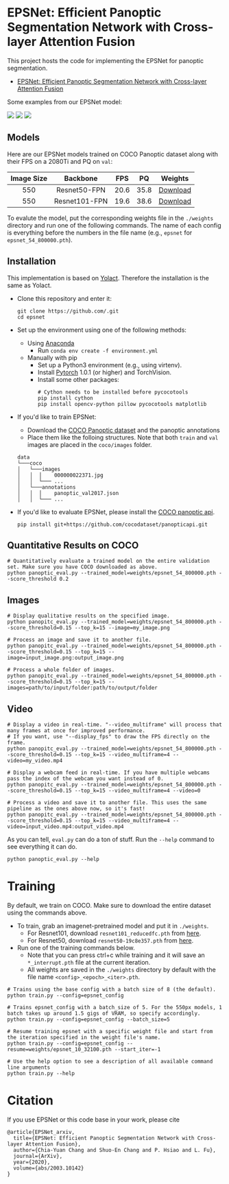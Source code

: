 ﻿# EPSNet: Efficient Panoptic Segmentation Network with Cross-layer Attention Fusion


This project hosts the code for implementing the EPSNet for panoptic segmentation.

 - [EPSNet: Efficient Panoptic Segmentation Network with Cross-layer Attention Fusion](https://arxiv.org/abs/2003.10142)

Some examples from our EPSNet model:


![](https://i.imgur.com/wGbYWWI.png)
![](https://i.imgur.com/VEqaMRa.png)
![](https://i.imgur.com/CozJCfA.png)


## Models
Here are our EPSNet models trained on COCO Panoptic dataset along with their FPS on a 2080Ti and PQ on `val`:



| Image Size | Backbone      | FPS  | PQ  | Weights |
|:----------:|:-------------:|:----:|:----:|:----:|
| 550        | Resnet50-FPN | 20.6 | 35.8 | [Download](https://drive.google.com/file/d/1klQX2b9SSNnfmxPGoCBBgXxeybeX82yy/view?usp=sharing)
| 550        | Resnet101-FPN | 19.6 | 38.6  | [Download](https://drive.google.com/file/d/1pO1Vxy5tINr7YhZLfIsqjNerGhenx7o4/view?usp=sharing)


To evalute the model, put the corresponding weights file in the `./weights` directory and run one of the following commands. The name of each config is everything before the numbers in the file name (e.g., `epsnet` for `epsnet_54_800000.pth`).


## Installation

This implementation is based on [Yolact](https://github.com/dbolya/yolact). Therefore the installation is the same as Yolact. 
- Clone this repository and enter it:
   ```Shell
   git clone https://github.com/.git
   cd epsnet
   ```
 - Set up the environment using one of the following methods:
   - Using [Anaconda](https://www.anaconda.com/distribution/)
     - Run `conda env create -f environment.yml`
   - Manually with pip
     - Set up a Python3 environment (e.g., using virtenv).
     - Install [Pytorch](http://pytorch.org/) 1.0.1 (or higher) and TorchVision.
     - Install some other packages:
       ```Shell
       # Cython needs to be installed before pycocotools
       pip install cython
       pip install opencv-python pillow pycocotools matplotlib 
       ```
 - If you'd like to train EPSNet:
     -  Download the [COCO Panoptic dataset](https://cocodataset.org/#download) and the panoptic annotations  
     -  Place them like the folloing structures. Note that both `train` and `val` images are placed in the `coco/images` folder.
 
    ```
    data
    └───coco
    │   └───images
    │   │  │    000000022371.jpg
    │   │  └─── ...    
    │   └───annotations
    │   │  │    panoptic_val2017.json
    │   │  └─── ...     
    ```
 - If you'd like to evaluate EPSNet, please install the [COCO panoptic api](https://github.com/cocodataset/panopticapi).
   ```Shell
   pip install git+https://github.com/cocodataset/panopticapi.git

   ```


## Quantitative Results on COCO
```Shell
# Quantitatively evaluate a trained model on the entire validation set. Make sure you have COCO downloaded as above.
python panoptic_eval.py --trained_model=weights/epsnet_54_800000.pth --score_threshold 0.2

```


## Images
```Shell
# Display qualitative results on the specified image.
python panopitc_eval.py --trained_model=weights/epsnet_54_800000.pth --score_threshold=0.15 --top_k=15 --image=my_image.png

# Process an image and save it to another file.
python panopitc_eval.py --trained_model=weights/epsnet_54_800000.pth --score_threshold=0.15 --top_k=15 --image=input_image.png:output_image.png

# Process a whole folder of images.
python panopitc_eval.py --trained_model=weights/epsnet_54_800000.pth --score_threshold=0.15 --top_k=15 --images=path/to/input/folder:path/to/output/folder
```
## Video
```Shell
# Display a video in real-time. "--video_multiframe" will process that many frames at once for improved performance.
# If you want, use "--display_fps" to draw the FPS directly on the frame.
python panopitc_eval.py --trained_model=weights/epsnet_54_800000.pth --score_threshold=0.15 --top_k=15 --video_multiframe=4 --video=my_video.mp4

# Display a webcam feed in real-time. If you have multiple webcams pass the index of the webcam you want instead of 0.
python panopitc_eval.py --trained_model=weights/epsnet_54_800000.pth --score_threshold=0.15 --top_k=15 --video_multiframe=4 --video=0

# Process a video and save it to another file. This uses the same pipeline as the ones above now, so it's fast!
python panopitc_eval.py --trained_model=weights/epsnet_54_800000.pth --score_threshold=0.15 --top_k=15 --video_multiframe=4 --video=input_video.mp4:output_video.mp4
```
As you can tell, `eval.py` can do a ton of stuff. Run the `--help` command to see everything it can do.
```Shell
python panoptic_eval.py --help
```


# Training
By default, we train on COCO. Make sure to download the entire dataset using the commands above.
 - To train, grab an imagenet-pretrained model and put it in `./weights`.
   - For Resnet101, download `resnet101_reducedfc.pth` from [here](https://drive.google.com/file/d/1tvqFPd4bJtakOlmn-uIA492g2qurRChj/view?usp=sharing).
   - For Resnet50, download `resnet50-19c8e357.pth` from [here](https://drive.google.com/file/d/1Jy3yCdbatgXa5YYIdTCRrSV0S9V5g1rn/view?usp=sharing).
 - Run one of the training commands below.
   - Note that you can press ctrl+c while training and it will save an `*_interrupt.pth` file at the current iteration.
   - All weights are saved in the `./weights` directory by default with the file name `<config>_<epoch>_<iter>.pth`.
```Shell
# Trains using the base config with a batch size of 8 (the default).
python train.py --config=epsnet_config

# Trains epsnet_config with a batch_size of 5. For the 550px models, 1 batch takes up around 1.5 gigs of VRAM, so specify accordingly.
python train.py --config=epsnet_config --batch_size=5

# Resume training epsnet with a specific weight file and start from the iteration specified in the weight file's name.
python train.py --config=epsnet_config --resume=weights/epsnet_10_32100.pth --start_iter=-1

# Use the help option to see a description of all available command line arguments
python train.py --help
```



# Citation
If you use EPSNet or this code base in your work, please cite
```
@article{EPSNet_arxiv,
  title={EPSNet: Efficient Panoptic Segmentation Network with Cross-layer Attention Fusion},
  author={Chia-Yuan Chang and Shuo-En Chang and P. Hsiao and L. Fu},
  journal={ArXiv},
  year={2020},
  volume={abs/2003.10142}
}
```


